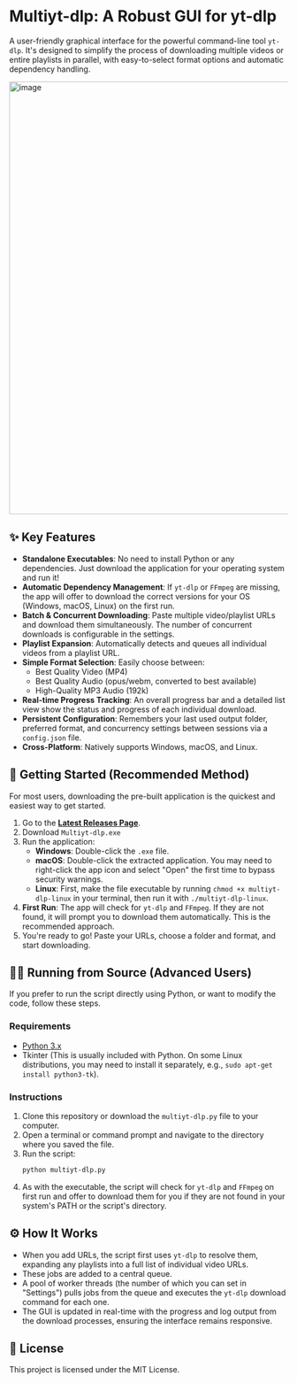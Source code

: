 # Multiyt-dlp: A Robust GUI for yt-dlp

A user-friendly graphical interface for the powerful command-line tool `yt-dlp`. It's designed to simplify the process of downloading multiple videos or entire playlists in parallel, with easy-to-select format options and automatic dependency handling.

<img width="852" height="782" alt="image" src="https://github.com/user-attachments/assets/ecf71263-0b31-49d4-9bb8-f861b59a9df3" />

## ✨ Key Features

-   **Standalone Executables**: No need to install Python or any dependencies. Just download the application for your operating system and run it!
-   **Automatic Dependency Management**: If `yt-dlp` or `FFmpeg` are missing, the app will offer to download the correct versions for your OS (Windows, macOS, Linux) on the first run.
-   **Batch & Concurrent Downloading**: Paste multiple video/playlist URLs and download them simultaneously. The number of concurrent downloads is configurable in the settings.
-   **Playlist Expansion**: Automatically detects and queues all individual videos from a playlist URL.
-   **Simple Format Selection**: Easily choose between:
    -   Best Quality Video (MP4)
    -   Best Quality Audio (opus/webm, converted to best available)
    -   High-Quality MP3 Audio (192k)
-   **Real-time Progress Tracking**: An overall progress bar and a detailed list view show the status and progress of each individual download.
-   **Persistent Configuration**: Remembers your last used output folder, preferred format, and concurrency settings between sessions via a `config.json` file.
-   **Cross-Platform**: Natively supports Windows, macOS, and Linux.

## 🚀 Getting Started (Recommended Method)

For most users, downloading the pre-built application is the quickest and easiest way to get started.

1.  Go to the [**Latest Releases Page**](https://github.com/zqily/multiyt-dlp/releases/latest).
2.  Download `Multiyt-dlp.exe`
3.  Run the application:
    -   **Windows**: Double-click the `.exe` file.
    -   **macOS**: Double-click the extracted application. You may need to right-click the app icon and select "Open" the first time to bypass security warnings.
    -   **Linux**: First, make the file executable by running `chmod +x multiyt-dlp-linux` in your terminal, then run it with `./multiyt-dlp-linux`.
4.  **First Run**: The app will check for `yt-dlp` and `FFmpeg`. If they are not found, it will prompt you to download them automatically. This is the recommended approach.
5.  You're ready to go! Paste your URLs, choose a folder and format, and start downloading.

## 👨‍💻 Running from Source (Advanced Users)

If you prefer to run the script directly using Python, or want to modify the code, follow these steps.

### Requirements

-   [Python 3.x](https://www.python.org/downloads/)
-   Tkinter (This is usually included with Python. On some Linux distributions, you may need to install it separately, e.g., `sudo apt-get install python3-tk`).

### Instructions

1.  Clone this repository or download the `multiyt-dlp.py` file to your computer.
2.  Open a terminal or command prompt and navigate to the directory where you saved the file.
3.  Run the script:
    ```bash
    python multiyt-dlp.py
    ```
4.  As with the executable, the script will check for `yt-dlp` and `FFmpeg` on first run and offer to download them for you if they are not found in your system's PATH or the script's directory.

## ⚙️ How It Works

-   When you add URLs, the script first uses `yt-dlp` to resolve them, expanding any playlists into a full list of individual video URLs.
-   These jobs are added to a central queue.
-   A pool of worker threads (the number of which you can set in "Settings") pulls jobs from the queue and executes the `yt-dlp` download command for each one.
-   The GUI is updated in real-time with the progress and log output from the download processes, ensuring the interface remains responsive.

## 📄 License

This project is licensed under the MIT License.
